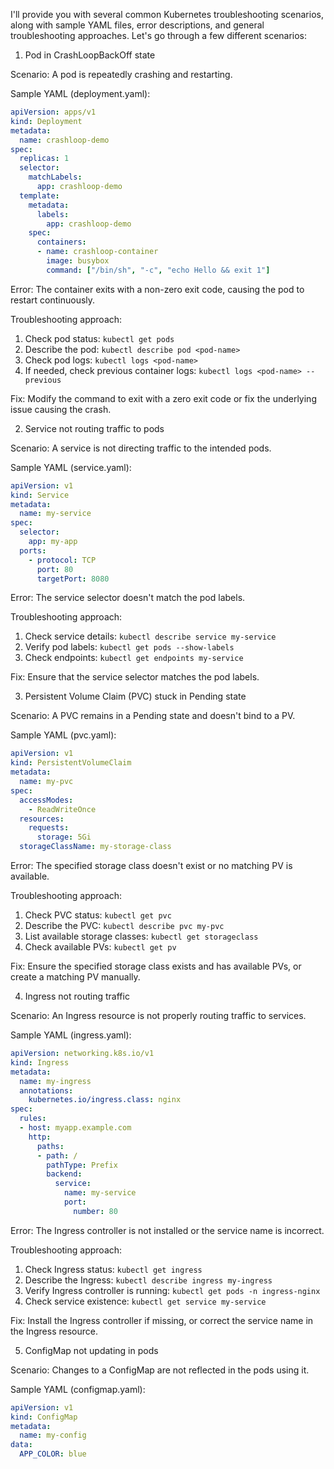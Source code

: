 I'll provide you with several common Kubernetes troubleshooting scenarios, along with sample YAML files, error descriptions, and general troubleshooting approaches. Let's go through a few different scenarios:

1. Pod in CrashLoopBackOff state

Scenario: A pod is repeatedly crashing and restarting.

Sample YAML (deployment.yaml):

```yaml
apiVersion: apps/v1
kind: Deployment
metadata:
  name: crashloop-demo
spec:
  replicas: 1
  selector:
    matchLabels:
      app: crashloop-demo
  template:
    metadata:
      labels:
        app: crashloop-demo
    spec:
      containers:
      - name: crashloop-container
        image: busybox
        command: ["/bin/sh", "-c", "echo Hello && exit 1"]
```

Error: The container exits with a non-zero exit code, causing the pod to restart continuously.

Troubleshooting approach:
1. Check pod status: `kubectl get pods`
2. Describe the pod: `kubectl describe pod <pod-name>`
3. Check pod logs: `kubectl logs <pod-name>`
4. If needed, check previous container logs: `kubectl logs <pod-name> --previous`

Fix: Modify the command to exit with a zero exit code or fix the underlying issue causing the crash.

2. Service not routing traffic to pods

Scenario: A service is not directing traffic to the intended pods.

Sample YAML (service.yaml):

```yaml
apiVersion: v1
kind: Service
metadata:
  name: my-service
spec:
  selector:
    app: my-app
  ports:
    - protocol: TCP
      port: 80
      targetPort: 8080
```

Error: The service selector doesn't match the pod labels.

Troubleshooting approach:
1. Check service details: `kubectl describe service my-service`
2. Verify pod labels: `kubectl get pods --show-labels`
3. Check endpoints: `kubectl get endpoints my-service`

Fix: Ensure that the service selector matches the pod labels.

3. Persistent Volume Claim (PVC) stuck in Pending state

Scenario: A PVC remains in a Pending state and doesn't bind to a PV.

Sample YAML (pvc.yaml):

```yaml
apiVersion: v1
kind: PersistentVolumeClaim
metadata:
  name: my-pvc
spec:
  accessModes:
    - ReadWriteOnce
  resources:
    requests:
      storage: 5Gi
  storageClassName: my-storage-class
```

Error: The specified storage class doesn't exist or no matching PV is available.

Troubleshooting approach:
1. Check PVC status: `kubectl get pvc`
2. Describe the PVC: `kubectl describe pvc my-pvc`
3. List available storage classes: `kubectl get storageclass`
4. Check available PVs: `kubectl get pv`

Fix: Ensure the specified storage class exists and has available PVs, or create a matching PV manually.

4. Ingress not routing traffic

Scenario: An Ingress resource is not properly routing traffic to services.

Sample YAML (ingress.yaml):

```yaml
apiVersion: networking.k8s.io/v1
kind: Ingress
metadata:
  name: my-ingress
  annotations:
    kubernetes.io/ingress.class: nginx
spec:
  rules:
  - host: myapp.example.com
    http:
      paths:
      - path: /
        pathType: Prefix
        backend:
          service:
            name: my-service
            port: 
              number: 80
```

Error: The Ingress controller is not installed or the service name is incorrect.

Troubleshooting approach:
1. Check Ingress status: `kubectl get ingress`
2. Describe the Ingress: `kubectl describe ingress my-ingress`
3. Verify Ingress controller is running: `kubectl get pods -n ingress-nginx`
4. Check service existence: `kubectl get service my-service`

Fix: Install the Ingress controller if missing, or correct the service name in the Ingress resource.

5. ConfigMap not updating in pods

Scenario: Changes to a ConfigMap are not reflected in the pods using it.

Sample YAML (configmap.yaml):

```yaml
apiVersion: v1
kind: ConfigMap
metadata:
  name: my-config
data:
  APP_COLOR: blue
